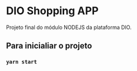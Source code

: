 # DIO Shopping APP

Projeto final do módulo NODEJS da plataforma DIO.

## Para inicialiar o projeto

### `yarn start`


